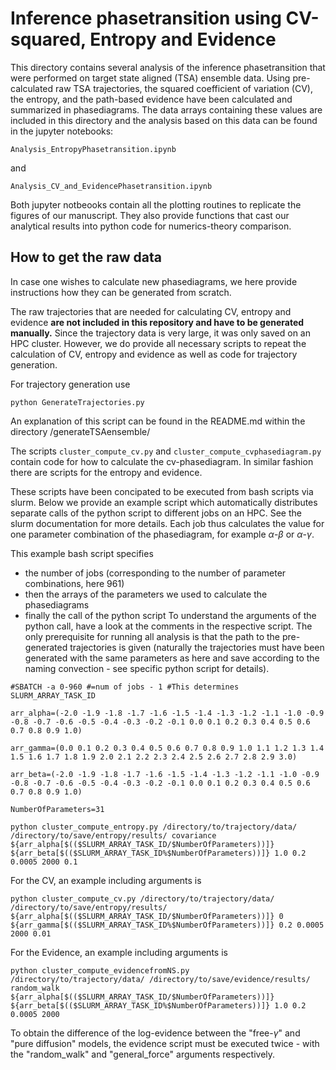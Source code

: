 
# Inference phasetransition using CV-squared, Entropy and Evidence


This directory contains several analysis of the inference phasetransition that were performed on target state aligned (TSA) ensemble data. Using pre-calculated raw TSA trajectories, the squared coefficient of variation (CV), the entropy, and the path-based evidence have been calculated and summarized in phasediagrams. The data arrays containing these values are included in this directory and the analysis based on this data can be found in the jupyter notebooks:
```
Analysis_EntropyPhasetransition.ipynb
```
and 
```
Analysis_CV_and_EvidencePhasetransition.ipynb
```
Both jupyter notbeooks contain all the plotting routines to replicate the figures of our manuscript. They also provide functions that cast our analytical results into python code for numerics-theory comparison.

## How to get the raw data

In case one wishes to calculate new phasediagrams, we here provide instructions how they can be generated from scratch.

The raw trajectories that are needed for calculating CV, entropy and evidence **are not included in this repository and have to be generated manually.** Since the trajectory data is very large, it was only saved on an HPC cluster. However, we do provide all necessary scripts to repeat the calculation of CV, entropy and evidence as well as code for trajectory generation.

For trajectory generation use
```
python GenerateTrajectories.py
```
An explanation of this script can be found in the README.md within the directory /generateTSAensemble/

The scripts `cluster_compute_cv.py` and `cluster_compute_cvphasediagram.py` contain code for how to calculate the cv-phasediagram. In similar fashion there are scripts for the entropy and evidence. 

These scripts have been concipated to be executed from bash scripts via slurm. Below we provide an example script which automatically distributes separate calls of the python script to different jobs on an HPC. See the slurm documentation for more details. Each job thus calculates the value for one parameter combination of the phasediagram, for example $\alpha$-$\beta$ or $\alpha$-$\gamma$. 

This example bash script specifies 
- the number of jobs (corresponding to the number of parameter combinations, here 961)
- then the arrays of the parameters we used to calculate the phasediagrams
- finally the call of the python script
To understand the arguments of the python call, have a look at the comments in the respective script. The only prerequisite for running all analysis is that the path to the pre-generated trajectories is given (naturally the trajectories must have been generated with the same parameters as here and save according to the naming convection - see specific python script for details).
```
#SBATCH -a 0-960 #=num of jobs - 1 #This determines SLURM_ARRAY_TASK_ID

arr_alpha=(-2.0 -1.9 -1.8 -1.7 -1.6 -1.5 -1.4 -1.3 -1.2 -1.1 -1.0 -0.9 -0.8 -0.7 -0.6 -0.5 -0.4 -0.3 -0.2 -0.1 0.0 0.1 0.2 0.3 0.4 0.5 0.6 0.7 0.8 0.9 1.0)

arr_gamma=(0.0 0.1 0.2 0.3 0.4 0.5 0.6 0.7 0.8 0.9 1.0 1.1 1.2 1.3 1.4 1.5 1.6 1.7 1.8 1.9 2.0 2.1 2.2 2.3 2.4 2.5 2.6 2.7 2.8 2.9 3.0)

arr_beta=(-2.0 -1.9 -1.8 -1.7 -1.6 -1.5 -1.4 -1.3 -1.2 -1.1 -1.0 -0.9 -0.8 -0.7 -0.6 -0.5 -0.4 -0.3 -0.2 -0.1 0.0 0.1 0.2 0.3 0.4 0.5 0.6 0.7 0.8 0.9 1.0)

NumberOfParameters=31

python cluster_compute_entropy.py /directory/to/trajectory/data/ /directory/to/save/entropy/results/ covariance ${arr_alpha[$(($SLURM_ARRAY_TASK_ID/$NumberOfParameters))]} ${arr_beta[$(($SLURM_ARRAY_TASK_ID%$NumberOfParameters))]} 1.0 0.2 0.0005 2000 0.1
```
For the CV, an example including arguments is
```
python cluster_compute_cv.py /directory/to/trajectory/data/ /directory/to/save/entropy/results/ ${arr_alpha[$(($SLURM_ARRAY_TASK_ID/$NumberOfParameters))]} 0 ${arr_gamma[$(($SLURM_ARRAY_TASK_ID%$NumberOfParameters))]} 0.2 0.0005 2000 0.01
```

For the Evidence, an example including arguments is
```
python cluster_compute_evidencefromNS.py /directory/to/trajectory/data/ /directory/to/save/evidence/results/ random_walk ${arr_alpha[$(($SLURM_ARRAY_TASK_ID/$NumberOfParameters))]} ${arr_beta[$(($SLURM_ARRAY_TASK_ID%$NumberOfParameters))]} 1.0 0.2 0.0005 2000
```
To obtain the difference of the log-evidence between the "free-$\gamma$" and "pure diffusion" models, the evidence script must be executed twice - with the "random_walk" and "general_force" arguments respectively.

